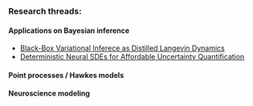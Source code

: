 
### Research threads:

#### Applications on Bayesian inference
- [Black-Box Variational Inferece as Distilled Langevin Dynamics](http://proceedings.mlr.press/v119/hoffman20a/hoffman20a.pdf)
- [Deterministic Neural SDEs for Affordable Uncertainty Quantification](https://arxiv.org/pdf/2006.08973.pdf)


#### Point processes / Hawkes models


#### Neuroscience modeling 


